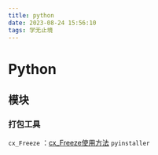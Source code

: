 ```yaml
---
title: python
date: 2023-08-24 15:56:10
tags: 学无止境
---
```


# Python

## 模块

### 打包工具

`cx_Freeze` ：[cx_Freeze使用方法](https://www.diaoyc.cn/archives/python%E4%BD%BF%E7%94%A8cxfreeze%E6%89%93%E5%8C%85fastapi%E9%A1%B9%E7%9B%AE%E7%9A%84%E6%96%B9%E6%B3%95%E4%BB%A5%E5%8F%8A%E9%81%87%E5%88%B0%E7%9A%84%E9%97%AE%E9%A2%98#post-content)
`pyinstaller`